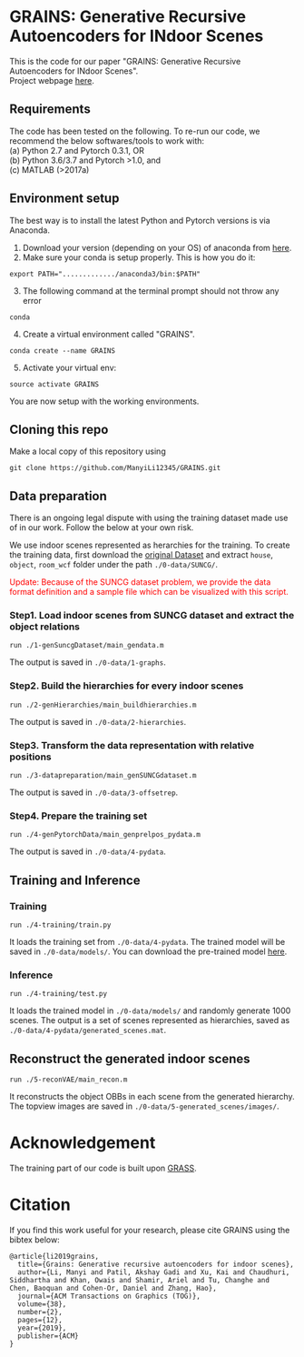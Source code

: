 # GRAINS: Generative Recursive Autoencoders for INdoor Scenes

This is the code for our paper "GRAINS: Generative Recursive Autoencoders for INdoor Scenes".<br/>
Project webpage [here](https://manyili12345.github.io/Publication/2018/GRAINS/index.html). 

## Requirements
The code has been tested on the following. To re-run our code, we recommend the below softwares/tools to work with:<br />
(a) Python 2.7 and Pytorch 0.3.1, OR<br /> 
(b) Python 3.6/3.7 and Pytorch >1.0, and <br />
(c) MATLAB (>2017a)

## Environment setup
The best way is to install the latest Python and Pytorch versions is via Anaconda.
1) Download your version (depending on your OS) of anaconda from [here](https://www.anaconda.com/distribution/).
2) Make sure your conda is setup properly. This is how you do it: 
```
export PATH="............./anaconda3/bin:$PATH"
```
3) The following command at the terminal prompt should not throw any error 
```
conda
```
4) Create a virtual environment called "GRAINS". 
```
conda create --name GRAINS
```
5) Activate your virtual env: 
```
source activate GRAINS
```
You are now setup with the working environments.

## Cloning this repo
Make a local copy of this repository using
```
git clone https://github.com/ManyiLi12345/GRAINS.git
```

## Data preparation
There is an ongoing legal dispute with using the training dataset made use of in our work. Follow the below at your own risk.

We use indoor scenes represented as herarchies for the training. To create the training data, first download the [original Dataset](http://suncg.cs.princeton.edu/) and extract `house`, `object`, `room_wcf` folder under the path `./0-data/SUNCG/`.

<font color='red'>Update: Because of the SUNCG dataset problem, we provide the data format definition and a sample file which can be visualized with this script.</font>

### Step1. Load indoor scenes from SUNCG dataset and extract the object relations
```
run ./1-genSuncgDataset/main_gendata.m
```
The output is saved in `./0-data/1-graphs`.

### Step2. Build the hierarchies for every indoor scenes
```
run ./2-genHierarchies/main_buildhierarchies.m
```
The output is saved in `./0-data/2-hierarchies`.

### Step3. Transform the data representation with relative positions
```
run ./3-datapreparation/main_genSUNCGdataset.m
```
The output is saved in `./0-data/3-offsetrep`.

### Step4. Prepare the training set
```
run ./4-genPytorchData/main_genprelpos_pydata.m
```
The output is saved in `./0-data/4-pydata`.

## Training and Inference
### Training
```
run ./4-training/train.py
```
It loads the training set from `./0-data/4-pydata`. The trained model will be saved in `./0-data/models/`. You can download the pre-trained model [here](xxxx).

### Inference
```
run ./4-training/test.py
```
It loads the trained model in `./0-data/models/` and randomly generate 1000 scenes. The output is a set of scenes represented as hierarchies, saved as `./0-data/4-pydata/generated_scenes.mat`.

## Reconstruct the generated indoor scenes
```
run ./5-reconVAE/main_recon.m
```
It reconstructs the object OBBs in each scene from the generated hierarchy. The topview images are saved in `./0-data/5-generated_scenes/images/`.

# Acknowledgement
The training part of our code is built upon [GRASS](https://github.com/kevin-kaixu/grass_pytorch).

# Citation
If you find this work useful for your research, please cite GRAINS using the bibtex below:

```
@article{li2019grains,
  title={Grains: Generative recursive autoencoders for indoor scenes},
  author={Li, Manyi and Patil, Akshay Gadi and Xu, Kai and Chaudhuri, Siddhartha and Khan, Owais and Shamir, Ariel and Tu, Changhe and     Chen, Baoquan and Cohen-Or, Daniel and Zhang, Hao},
  journal={ACM Transactions on Graphics (TOG)},
  volume={38},
  number={2},
  pages={12},
  year={2019},
  publisher={ACM}
}
```
